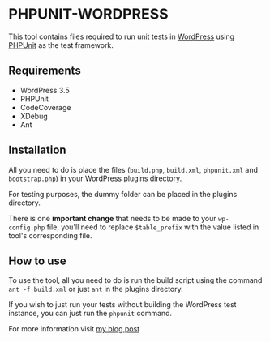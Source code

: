 # PHPUNIT-WORDPRESS

This tool contains files required to run unit tests in [WordPress](http://www.wordpress.org) using [PHPUnit](http://www.phpunit.de/manual/current/en/index.html) as the test framework.

## Requirements

* WordPress 3.5
* PHPUnit
* CodeCoverage
* XDebug
* Ant

## Installation

All you need to do is place the files (``build.php``, ``build.xml``, ``phpunit.xml`` and ``bootstrap.php``) in your WordPress plugins directory. 

For testing purposes, the dummy folder can be placed in the plugins directory.

There is one **important change** that needs to be made to your ``wp-config.php`` file, you'll need to replace ``$table_prefix`` with the value listed in tool's corresponding file.

## How to use

To use the tool, all you need to do is run the build script using the command ``ant -f build.xml`` or just ``ant`` in the plugins directory. 

If you wish to just run your tests without building the WordPress test instance, you can just run the ``phpunit`` command.

For more information visit [my blog post](http://www.davidogilo.co.uk/technical/tdd-in-wordpress-using-phpunit/)

